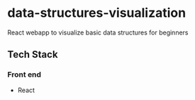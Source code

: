 # data-structures-visualization
React webapp to visualize basic data structures for beginners
## Tech Stack
### Front end
 - React
